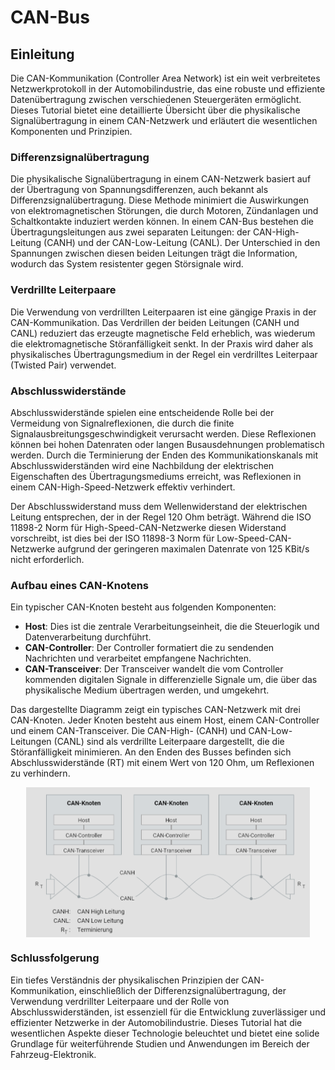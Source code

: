 # CAN-Bus

## Einleitung

Die CAN-Kommunikation (Controller Area Network) ist ein weit verbreitetes Netzwerkprotokoll in der Automobilindustrie, das eine robuste und effiziente Datenübertragung zwischen verschiedenen Steuergeräten ermöglicht. Dieses Tutorial bietet eine detaillierte Übersicht über die physikalische Signalübertragung in einem CAN-Netzwerk und erläutert die wesentlichen Komponenten und Prinzipien.

### Differenzsignalübertragung

Die physikalische Signalübertragung in einem CAN-Netzwerk basiert auf der Übertragung von Spannungsdifferenzen, auch bekannt als Differenzsignalübertragung. Diese Methode minimiert die Auswirkungen von elektromagnetischen Störungen, die durch Motoren, Zündanlagen und Schaltkontakte induziert werden können. In einem CAN-Bus bestehen die Übertragungsleitungen aus zwei separaten Leitungen: der CAN-High-Leitung (CANH) und der CAN-Low-Leitung (CANL). Der Unterschied in den Spannungen zwischen diesen beiden Leitungen trägt die Information, wodurch das System resistenter gegen Störsignale wird.

### Verdrillte Leiterpaare

Die Verwendung von verdrillten Leiterpaaren ist eine gängige Praxis in der CAN-Kommunikation. Das Verdrillen der beiden Leitungen (CANH und CANL) reduziert das erzeugte magnetische Feld erheblich, was wiederum die elektromagnetische Störanfälligkeit senkt. In der Praxis wird daher als physikalisches Übertragungsmedium in der Regel ein verdrilltes Leiterpaar (Twisted Pair) verwendet.

### Abschlusswiderstände

Abschlusswiderstände spielen eine entscheidende Rolle bei der Vermeidung von Signalreflexionen, die durch die finite Signalausbreitungsgeschwindigkeit verursacht werden. Diese Reflexionen können bei hohen Datenraten oder langen Busausdehnungen problematisch werden. Durch die Terminierung der Enden des Kommunikationskanals mit Abschlusswiderständen wird eine Nachbildung der elektrischen Eigenschaften des Übertragungsmediums erreicht, was Reflexionen in einem CAN-High-Speed-Netzwerk effektiv verhindert.

Der Abschlusswiderstand muss dem Wellenwiderstand der elektrischen Leitung entsprechen, der in der Regel 120 Ohm beträgt. Während die ISO 11898-2 Norm für High-Speed-CAN-Netzwerke diesen Widerstand vorschreibt, ist dies bei der ISO 11898-3 Norm für Low-Speed-CAN-Netzwerke aufgrund der geringeren maximalen Datenrate von 125 KBit/s nicht erforderlich.

### Aufbau eines CAN-Knotens

Ein typischer CAN-Knoten besteht aus folgenden Komponenten:

- **Host**: Dies ist die zentrale Verarbeitungseinheit, die die Steuerlogik und Datenverarbeitung durchführt.
- **CAN-Controller**: Der Controller formatiert die zu sendenden Nachrichten und verarbeitet empfangene Nachrichten.
- **CAN-Transceiver**: Der Transceiver wandelt die vom Controller kommenden digitalen Signale in differenzielle Signale um, die über das physikalische Medium übertragen werden, und umgekehrt.

Das dargestellte Diagramm zeigt ein typisches CAN-Netzwerk mit drei CAN-Knoten. Jeder Knoten besteht aus einem Host, einem CAN-Controller und einem CAN-Transceiver. Die CAN-High- (CANH) und CAN-Low-Leitungen (CANL) sind als verdrillte Leiterpaare dargestellt, die die Störanfälligkeit minimieren. An den Enden des Busses befinden sich Abschlusswiderstände (RT) mit einem Wert von 120 Ohm, um Reflexionen zu verhindern.

<img src="./image/1712019030667.png" alt="CAN-Bus" style="max-width:90%; display: block; margin: 0 auto;" />

### Schlussfolgerung

Ein tiefes Verständnis der physikalischen Prinzipien der CAN-Kommunikation, einschließlich der Differenzsignalübertragung, der Verwendung verdrillter Leiterpaare und der Rolle von Abschlusswiderständen, ist essenziell für die Entwicklung zuverlässiger und effizienter Netzwerke in der Automobilindustrie. Dieses Tutorial hat die wesentlichen Aspekte dieser Technologie beleuchtet und bietet eine solide Grundlage für weiterführende Studien und Anwendungen im Bereich der Fahrzeug-Elektronik.
